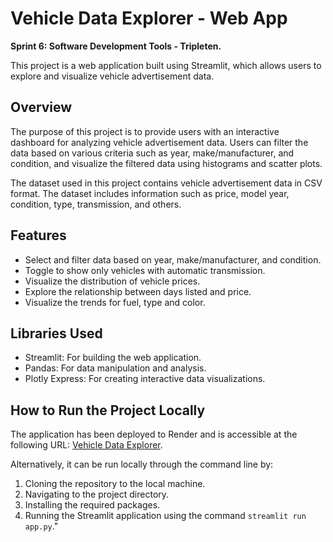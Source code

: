 # Vehicle Data Explorer - Web App

**Sprint 6: Software Development Tools - Tripleten.**

This project is a web application built using Streamlit, which allows users to explore and visualize vehicle advertisement data.


## Overview
The purpose of this project is to provide users with an interactive dashboard for analyzing vehicle advertisement data. Users can filter the data based on various criteria such as year, make/manufacturer, and condition, and visualize the filtered data using histograms and scatter plots.

The dataset used in this project contains vehicle advertisement data in CSV format. The dataset includes information such as price, model year, condition, type, transmission, and others.


## Features
- Select and filter data based on year, make/manufacturer, and condition.
- Toggle to show only vehicles with automatic transmission.
- Visualize the distribution of vehicle prices.
- Explore the relationship between days listed and price.
- Visualize the trends for fuel, type and color.

## Libraries Used
- Streamlit: For building the web application.
- Pandas: For data manipulation and analysis.
- Plotly Express: For creating interactive data visualizations.


## How to Run the Project Locally
The application has been deployed to Render and is accessible at the following URL: [Vehicle Data Explorer](https://project-sprint-6-t7i4.onrender.com/).

Alternatively, it can be run locally through the command line by: 
1. Cloning the repository to the local machine.
2. Navigating to the project directory.
3. Installing the required packages.
4. Running the Streamlit application using the command `streamlit run app.py`."
